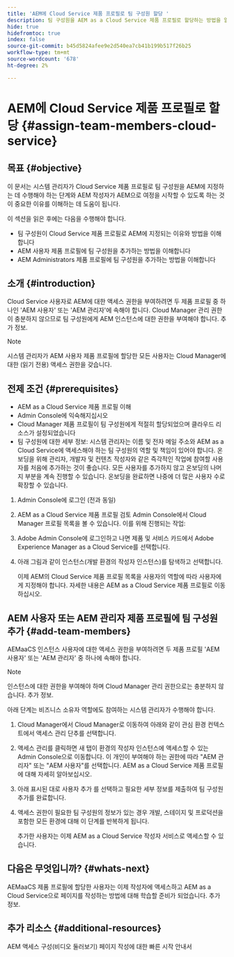 ```yaml
---
title: 'AEM에 Cloud Service 제품 프로필로 팀 구성원 할당 '
description: 팀 구성원을 AEM as a Cloud Service 제품 프로필로 할당하는 방법을 알려면 이 페이지를 따르십시오
hide: true
hidefromtoc: true
index: false
source-git-commit: b45d5824afee9e2d540ea7cb41b199b517f26b25
workflow-type: tm+mt
source-wordcount: '678'
ht-degree: 2%

---
```



# AEM에 Cloud Service 제품 프로필로 할당 {#assign-team-members-cloud-service}

## 목표 {#objective}

이 문서는 시스템 관리자가 Cloud Service 제품 프로필로 팀 구성원을 AEM에 지정하는 데 수행해야 하는 단계와 AEM 작성자가 AEM으로 여정을 시작할 수 있도록 하는 것이 중요한 이유를 이해하는 데 도움이 됩니다.

이 섹션을 읽은 후에는 다음을 수행해야 합니다.

* 팀 구성원이 Cloud Service 제품 프로필로 AEM에 지정되는 이유와 방법을 이해합니다
* AEM 사용자 제품 프로필에 팀 구성원을 추가하는 방법을 이해합니다
* AEM Administrators 제품 프로필에 팀 구성원을 추가하는 방법을 이해합니다


## 소개 {#introduction}

Cloud Service 사용자로 AEM에 대한 액세스 권한을 부여하려면 두 제품 프로필 중 하나인 &#39;AEM 사용자&#39; 또는 &#39;AEM 관리자&#39;에 속해야 합니다. Cloud Manager 관리 권한이 충분하지 않으므로 팀 구성원에게 AEM 인스턴스에 대한 권한을 부여해야 합니다. 추가 정보.

>[!NOTE]
>시스템 관리자가 AEM 사용자 제품 프로필에 할당한 모든 사용자는 Cloud Manager에 대한 (읽기 전용) 액세스 권한을 갖습니다.

## 전제 조건 {#prerequisites}

* AEM as a Cloud Service 제품 프로필 이해
* Admin Console에 익숙해지십시오
* Cloud Manager 제품 프로필이 팀 구성원에게 적절히 할당되었으며 클라우드 리소스가 설정되었습니다
* 팀 구성원에 대한 세부 정보: 시스템 관리자는 이름 및 전자 메일 주소와 AEM as a Cloud Service에 액세스해야 하는 팀 구성원의 역할 및 책임이 있어야 합니다. 온보딩을 위해 관리자, 개발자 및 컨텐츠 작성자와 같은 즉각적인 작업에 참여할 사용자를 처음에 추가하는 것이 좋습니다. 모든 사용자를 추가하지 않고 온보딩의 나머지 부분을 계속 진행할 수 있습니다. 온보딩을 완료하면 나중에 더 많은 사용자 수로 확장할 수 있습니다.


1. Admin Console에 로그인
(전과 동일)

1. AEM as a Cloud Service 제품 프로필 검토
Admin Console에서 Cloud Manager 프로필 목록을 볼 수 있습니다. 이를 위해 진행되는 작업:

1. Adobe Admin Console에 로그인하고 나면 제품 및 서비스 카드에서 Adobe Experience Manager as a Cloud Service를 선택합니다.

1. 아래 그림과 같이 인스턴스(개발 환경의 작성자 인스턴스)를 탐색하고 선택합니다.



   이제 AEM의 Cloud Service 제품 프로필 목록을 사용자의 역할에 따라 사용자에게 지정해야 합니다. 자세한 내용은 AEM as a Cloud Service 제품 프로필로 이동하십시오.




## AEM 사용자 또는 AEM 관리자 제품 프로필에 팀 구성원 추가 {#add-team-members}

AEMaaCS 인스턴스 사용자에 대한 액세스 권한을 부여하려면 두 제품 프로필 &#39;AEM 사용자&#39; 또는 &#39;AEM 관리자&#39; 중 하나에 속해야 합니다.

>[!NOTE]
>인스턴스에 대한 권한을 부여해야 하며 Cloud Manager 관리 권한으로는 충분하지 않습니다. 추가 정보.

아래 단계는 비즈니스 소유자 역할에도 참여하는 시스템 관리자가 수행해야 합니다.

1. Cloud Manager에서 Cloud Manager로 이동하여 아래와 같이 관심 환경 컨텍스트에서 액세스 관리 단추를 선택합니다.

1. 액세스 관리를 클릭하면 새 탭이 환경의 작성자 인스턴스에 액세스할 수 있는 Admin Console으로 이동합니다. 이 개인이 부여해야 하는 권한에 따라 &quot;AEM 관리자&quot; 또는 &quot;AEM 사용자&quot;를 선택합니다. AEM as a Cloud Service 제품 프로필에 대해 자세히 알아보십시오.

1. 아래 표시된 대로 사용자 추가 를 선택하고 필요한 세부 정보를 제출하여 팀 구성원 추가를 완료합니다.


1. 액세스 권한이 필요한 팀 구성원의 정보가 있는 경우 개발, 스테이지 및 프로덕션을 포함한 모든 환경에 대해 이 단계를 반복하게 됩니다.

   추가한 사용자는 이제 AEM as a Cloud Service 작성자 서비스로 액세스할 수 있습니다.


## 다음은 무엇입니까? {#whats-next}

AEMaaCS 제품 프로필에 할당한 사용자는 이제 작성자에 액세스하고 AEM as a Cloud Service으로 페이지를 작성하는 방법에 대해 학습할 준비가 되었습니다. 추가 정보.

## 추가 리소스 {#additional-resources}

AEM 액세스 구성(비디오 둘러보기)
페이지 작성에 대한 빠른 시작 안내서
